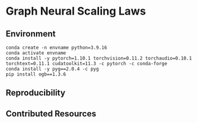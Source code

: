 # Graph Neural Scaling Laws

## Environment

```
conda create -n envname python=3.9.16
conda activate envname
conda install -y pytorch=1.10.1 torchvision=0.11.2 torchaudio=0.10.1 torchtext=0.11.1 cudatoolkit=11.3 -c pytorch -c conda-forge
conda install -y pyg==2.0.4 -c pyg
pip install ogb==1.3.6
```

## Reproducibility

## Contributed Resources

